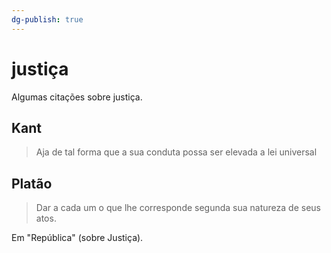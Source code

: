 ```yaml
---
dg-publish: true
---
```

# justiça

Algumas citações sobre justiça.

## Kant

> Aja de tal forma que a sua conduta possa ser elevada a lei universal

## Platão

> Dar a cada um o que lhe corresponde segunda sua natureza de seus atos.

Em "República" (sobre Justiça).


